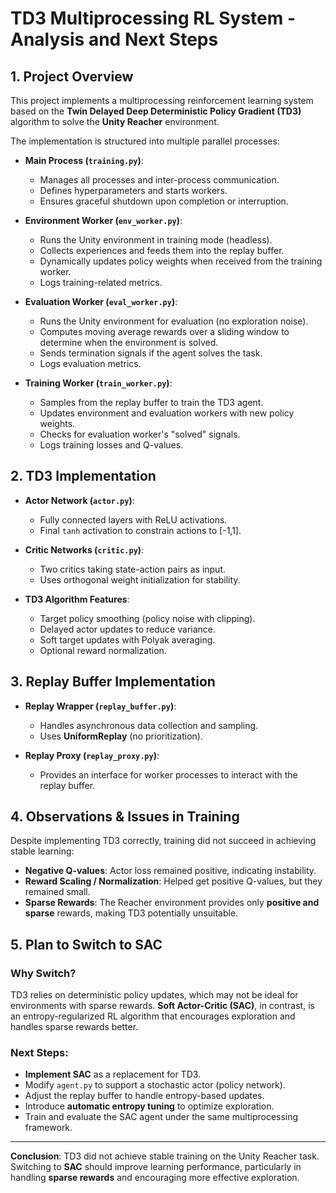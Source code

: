# TD3 Multiprocessing RL System - Analysis and Next Steps

## 1. Project Overview

This project implements a multiprocessing reinforcement learning system based on the **Twin Delayed Deep Deterministic Policy Gradient (TD3)** algorithm to solve the **Unity Reacher** environment.

The implementation is structured into multiple parallel processes:

- **Main Process (`training.py`)**:
  - Manages all processes and inter-process communication.
  - Defines hyperparameters and starts workers.
  - Ensures graceful shutdown upon completion or interruption.

- **Environment Worker (`env_worker.py`)**:
  - Runs the Unity environment in training mode (headless).
  - Collects experiences and feeds them into the replay buffer.
  - Dynamically updates policy weights when received from the training worker.
  - Logs training-related metrics.

- **Evaluation Worker (`eval_worker.py`)**:
  - Runs the Unity environment for evaluation (no exploration noise).
  - Computes moving average rewards over a sliding window to determine when the environment is solved.
  - Sends termination signals if the agent solves the task.
  - Logs evaluation metrics.

- **Training Worker (`train_worker.py`)**:
  - Samples from the replay buffer to train the TD3 agent.
  - Updates environment and evaluation workers with new policy weights.
  - Checks for evaluation worker's "solved" signals.
  - Logs training losses and Q-values.

## 2. TD3 Implementation

- **Actor Network (`actor.py`)**:
  - Fully connected layers with ReLU activations.
  - Final `tanh` activation to constrain actions to [-1,1].

- **Critic Networks (`critic.py`)**:
  - Two critics taking state-action pairs as input.
  - Uses orthogonal weight initialization for stability.

- **TD3 Algorithm Features**:
  - Target policy smoothing (policy noise with clipping).
  - Delayed actor updates to reduce variance.
  - Soft target updates with Polyak averaging.
  - Optional reward normalization.

## 3. Replay Buffer Implementation

- **Replay Wrapper (`replay_buffer.py`)**:
  - Handles asynchronous data collection and sampling.
  - Uses **UniformReplay** (no prioritization).

- **Replay Proxy (`replay_proxy.py`)**:
  - Provides an interface for worker processes to interact with the replay buffer.

## 4. Observations & Issues in Training

Despite implementing TD3 correctly, training did not succeed in achieving stable learning:

- **Negative Q-values**: Actor loss remained positive, indicating instability.
- **Reward Scaling / Normalization**: Helped get positive Q-values, but they remained small.
- **Sparse Rewards**: The Reacher environment provides only **positive and sparse** rewards, making TD3 potentially unsuitable.

## 5. Plan to Switch to SAC

### Why Switch?
TD3 relies on deterministic policy updates, which may not be ideal for environments with sparse rewards. **Soft Actor-Critic (SAC)**, in contrast, is an entropy-regularized RL algorithm that encourages exploration and handles sparse rewards better.

### Next Steps:
- **Implement SAC** as a replacement for TD3.
- Modify `agent.py` to support a stochastic actor (policy network).
- Adjust the replay buffer to handle entropy-based updates.
- Introduce **automatic entropy tuning** to optimize exploration.
- Train and evaluate the SAC agent under the same multiprocessing framework.

---

**Conclusion**: TD3 did not achieve stable training on the Unity Reacher task. Switching to **SAC** should improve learning performance, particularly in handling **sparse rewards** and encouraging more effective exploration.

